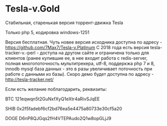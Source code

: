 # Tesla-v.Gold
Стабильная, старенькая версия торрент-движка Tesla

Только php 5, кодировка windows-1251 

Версия бесплатная. Чуть новее версия исходника доступна по адресу - https://github.com/7Max7/Tesla-v.Platinum
С 2018 года есть версия tesla-tracker-v.-perl - доступа на другом сайте и ограничена только для клиентов (ранее купившие ее, в нее входит работа с redis-server, полная многопоточность мультитрекера, utf-8, поддеркжа php 7 и 8, innodb mysql база данных - это в разы увеличивает поточность при работе с данными из базы). Скоро демо будет доступна по адресу - http://tesla-tracker.net/


Если есть желание поблагодарить, реквизиты:

BTC 121eqwqn5t2GuNxfXyQ1eXtr4aRivSJqEE

SHIB 0x2f5fadebf6cf2bd76ea5e4475a80733e30cf5a20

DOGE D6nP8QJGqs2fH4VTEPAudo2Q1w8opGLjJ9
